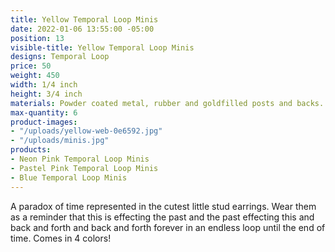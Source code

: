 ```yaml
---
title: Yellow Temporal Loop Minis
date: 2022-01-06 13:55:00 -05:00
position: 13
visible-title: Yellow Temporal Loop Minis
designs: Temporal Loop
price: 50
weight: 450
width: 1/4 inch
height: 3/4 inch
materials: Powder coated metal, rubber and goldfilled posts and backs.
max-quantity: 6
product-images:
- "/uploads/yellow-web-0e6592.jpg"
- "/uploads/minis.jpg"
products:
- Neon Pink Temporal Loop Minis
- Pastel Pink Temporal Loop Minis
- Blue Temporal Loop Minis
---
```


A paradox of time represented in the cutest little stud earrings. Wear them as a reminder that this is effecting the past and the past effecting this and back and forth and back and forth forever in an endless loop until the end of time. Comes in 4 colors!